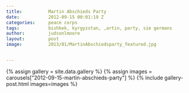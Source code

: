 ```yaml
---
title:			Martin Abschieds Party
date:			2012-09-15 00:01:19 Z
categories:		peace corps
tags:			bishkek, kyrgyzstan, ,artin, party, sie germans
author:			judsonlmoore
layout:			post
image:			2013/01/MartinAbschiedsparty_featured.jpg


---
```


{% assign gallery = site.data.gallery %}
{% assign images = carousels["2012-09-15-martin-abschieds-party"] %}
{% include gallery-post.html images=images %}

